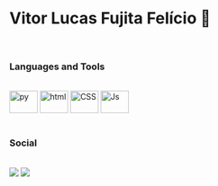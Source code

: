 <h1>Vitor Lucas Fujita Felício 👾</h1>
<br>
 <div style="display: inline_block">
 <h3>Languages and Tools</h3>
  <br>
  <img height="40" width="50" src="https://cdn.jsdelivr.net/gh/devicons/devicon/icons/python/python-original.svg" alt="py">
  <img height="40" width="50" src="https://cdn.jsdelivr.net/gh/devicons/devicon/icons/html5/html5-plain-wordmark.svg" alt="html">
  <img height="40" width="50" src="https://cdn.jsdelivr.net/gh/devicons/devicon/icons/css3/css3-plain-wordmark.svg" alt="CSS">
  <img height="40" width="50" src="https://cdn.jsdelivr.net/gh/devicons/devicon/icons/javascript/javascript-original.svg" alt="Js">
   </div>
 <br>
 <div>
  <h3>Social</h3>
  <br>
  <a href="https://www.instagram.com/vichelly_" target="_blank"><img src="https://img.shields.io/badge/Instagram-E4405F?style=for-the-badge&logo=instagram&logoColor=white"></a>
  <a href="https://www.linkedin.com/in/vitor-lucas-fujita-fel%C3%ADcio-50a30622a/" target="_blank"><img src="https://img.shields.io/badge/LinkedIn-0077B5?style=for-the-badge&logo=linkedin&logoColor=white"></a>  
</div>

